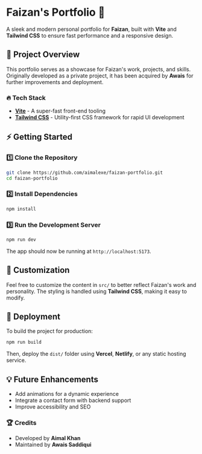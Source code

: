 # Faizan's Portfolio 🚀

A sleek and modern personal portfolio for **Faizan**, built with **Vite** and **Tailwind CSS** to ensure fast performance and a responsive design.

## 📌 Project Overview

This portfolio serves as a showcase for Faizan's work, projects, and skills. Originally developed as a private project, it has been acquired by **Awais** for further improvements and deployment.

### 🔥 Tech Stack
- **[Vite](https://vitejs.dev/)** - A super-fast front-end tooling
- **[Tailwind CSS](https://tailwindcss.com/)** - Utility-first CSS framework for rapid UI development

## ⚡ Getting Started

### 1️⃣ Clone the Repository
```sh
git clone https://github.com/aimalexe/faizan-portfolio.git
cd faizan-portfolio
```

### 2️⃣ Install Dependencies
```sh
npm install
```

### 3️⃣ Run the Development Server
```sh
npm run dev
```

The app should now be running at `http://localhost:5173`.

## 🎨 Customization

Feel free to customize the content in `src/` to better reflect Faizan's work and personality. The styling is handled using **Tailwind CSS**, making it easy to modify.

## 🚀 Deployment

To build the project for production:
```sh
npm run build
```
Then, deploy the `dist/` folder using **Vercel**, **Netlify**, or any static hosting service.

## 💡 Future Enhancements
- Add animations for a dynamic experience
- Integrate a contact form with backend support
- Improve accessibility and SEO

### 🏆 Credits
- Developed by **Aimal Khan**
- Maintained by **Awais Saddiqui**
